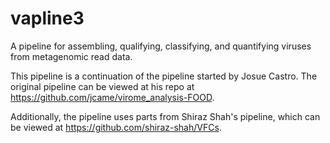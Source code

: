 # vapline3
A pipeline for assembling, qualifying, classifying, and quantifying viruses from metagenomic read data.


This pipeline is a continuation of the pipeline started by Josue Castro. The original pipeline can be viewed at his repo at https://github.com/jcame/virome_analysis-FOOD.

Additionally, the pipeline uses parts from Shiraz Shah's pipeline, which can be viewed at https://github.com/shiraz-shah/VFCs.
